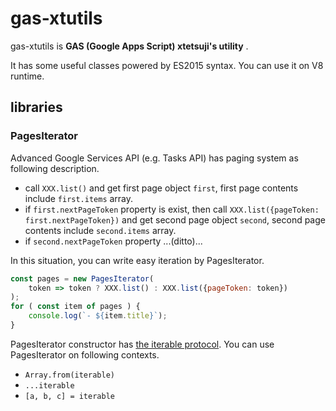 # gas-xtutils

gas-xtutils is **GAS (Google Apps Script) xtetsuji's utility** .

It has some useful classes powered by ES2015 syntax.
You can use it on V8 runtime.

## libraries

### PagesIterator

Advanced Google Services API (e.g. Tasks API) has paging system as following description.

- call `XXX.list()` and get first page object `first`, first page contents include `first.items` array.
- if `first.nextPageToken` property is exist, then call `XXX.list({pageToken: first.nextPageToken})`  and get second page object `second`, second page contents include `second.items` array.
- if `second.nextPageToken` property ...(ditto)...

In this situation, you can write easy iteration by PagesIterator.

```js
const pages = new PagesIterator(
    token => token ? XXX.list() : XXX.list({pageToken: token})
);
for ( const item of pages ) {
    console.log(`- ${item.title}`);
}
```

PagesIterator constructor has [the iterable protocol](https://developer.mozilla.org/en-US/docs/Web/JavaScript/Reference/Iteration_protocols).
You can use PagesIterator on following contexts.

- `Array.from(iterable)`
- `...iterable`
- `[a, b, c] = iterable`
